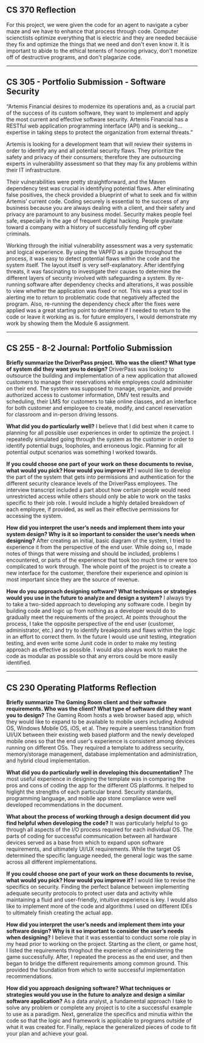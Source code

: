 
## CS 370 Reflection

For this project, we were given the code for an agent to navigate a cyber maze and we have to enhance that process through code. Computer scienctists optimize everything that is electric and they are needed because they fix and optimize the things that we need and don't even know it. It is important to abide to the ethical tenents of honoring privacy, don't monetize off of destructive programs, and don't plagarize code.

-----------------------------------------------------------------------------------------------------------------------------------------------

## CS 305 - Portfolio Submission - Software Security

“Artemis Financial desires to modernize its operations and, as a crucial part of the success of its custom software, they want to implement and apply the most current and effective software security. Artemis Financial has a RESTful web application programming interface (API) and is seeking…expertise in taking steps to protect the organization from external threats.”

Artemis is looking for a development team that will review their systems in order to identify any and all potential security flaws. They prioritize the safety and privacy of their consumers; therefore they are outsourcing experts in vulnerability assessment so that they may fix any problems within their IT infrastructure.

Their vulnerabilities were pretty straightforward, and the Maven dependency test was crucial in identifying potential flaws. After eliminating false positives, the check provided a blueprint of what to seek and fix within Artemis’ current code. Coding securely is essential to the success of any business because you are always dealing with a client, and their safety and privacy are paramount to any business model. Security makes people feel safe, especially in the age of frequent digital hacking. People gravitate toward a company with a history of successfully fending off cyber criminals.

Working through the initial vulnerability assessment was a very systematic and logical experience. By using the VAPFD as a guide throughout the process, it was easy to detect potential flaws within the code and the system itself. The layout itself is very self-explanatory. After identifying threats, it was fascinating to investigate their causes to determine the different layers of security involved with safeguarding a system. By re-running software after dependency checks and alterations, it was possible to view whether the application was fixed or not. This was a great tool in alerting me to return to problematic code that negatively affected the program. Also, re-running the dependency check after the fixes were applied was a great starting point to determine if I needed to return to the code or leave it working as is. for future employers, I would demonstrate my work by showing them the Module 6 assignment.

-------------------------------------------------------------------------------------------------------------------------------------------------

## CS 255 - 8-2 Journal: Portfolio Submission

**Briefly summarize the DriverPass project. Who was the client? What type of system did they want you to design?**
DriverPass was looking to outsource the building and implementation of a new application that allowed customers to manage their reservations while employees could administer on their end. The system was supposed to manage, organize, and provide authorized access to customer information, DMV test results and scheduling, their LMS for customers to take online classes, and an interface for both customer and employee to create, modify, and cancel reservation for classroom and in-person driving lessons.

**What did you do particularly well?**
I believe that I did best when it came to planning for all possible user experiences in order to optimize the project. I repeatedly simulated going through the system as the customer in order to identify potential bugs, loopholes, and erroneous logic. Planning for all potential output scenarios was something I worked towards.

**If you could choose one part of your work on these documents to revise, what would you pick? How would you improve it?**
I would like to develop the part of the system that gets into permissions and authentication for the different security clearance levels of the DriverPass employees. The interview transcript included a part about how certain people would need unrestricted access while others should only be able to work on the tasks specific to their job role. I would include a highly detailed breakdown of each employee, if provided, as well as their effective permissions for accessing the system.

**How did you interpret the user’s needs and implement them into your system design? Why is it so important to consider the user’s needs when designing?**
After creating an initial, basic diagram of the system, I tried to experience it from the perspective of the end user. While doing so, I made notes of things that were missing and should be included, problems I encountered, or parts of the experience that took too much time or were too complicated to work through. The whole point of the project is to create a new interface for the customer, therefore their experience and opinion is most important since they are the source of revenue.

**How do you approach designing software? What techniques or strategies would you use in the future to analyze and design a system?**
I always try to take a two-sided approach to developing any software code. I begin by building code and logic up from nothing as a developer would do to gradually meet the requirements of the project. At points throughout the process, I take the opposite perspective of the end user (customer, administrator, etc.) and try to identify breakpoints and flaws within the logic in an effort to correct them. In the future I would use unit testing, integration testing, and even write some Junit code in order to make my testing approach as effective as possible. I would also always work to make the code as modular as possible so that any errors could be more easily identified.


-----------------------------------------------------------------------------------------------------------------------------------------------

## CS 230 Operating Platforms Reflection

**Briefly summarize The Gaming Room client and their software requirements. Who was the client? What type of software did they want you to design?**
The Gaming Room hosts a web browser based app, which they would like to expand to be available to mobile users including Android OS, Windows Mobile OS, iOS, et al. They require a seemless transition from UI/UX between their existing web based platform and the newly developed mobile ones so that the end user's experience is consistent among devices running on different OSs. They required a template to address security, memory/storage management, database implementation and administration, and hybrid cloud implementation.

**What did you do particularly well in developing this documentation?**
The most useful experience in designing the template was in comparing the pros and cons of coding the app for the different OS platforms. It helped to higlight the strengths of each particular brand. Security standards, programming language, and mobile app store compliance were well developed recommendations in the document.

**What about the process of working through a design document did you find helpful when developing the code?**
It was particularly helpful to go through all aspects of the I/O process required for each individual OS. The parts of coding for successful communication between all hardware devices served as a base from which to expand upon software requirements, and ultimately UI/UX requirements. While the target OS determined the specific language needed, the general logic was the same across all different implementations.

**If you could choose one part of your work on these documents to revise, what would you pick? How would you improve it?**
I would like to revise the specifics on security. Finding the perfect balance between implementing adequate security protocols to protect user data and activity while maintaining a fluid and user-friendly, intuitive experience is key. I would also like to implement more of the code and algorithms I used on different IDEs to ultimately finish creating the actual app.

**How did you interpret the user’s needs and implement them into your software design? Why is it so important to consider the user’s needs when designing?**
I believe that it was essential to conduct some role play in my head prior to working on the project. Starting as the client, or game host, I listed the requirements throghout the experience of administering the game successfully. After, I repeated the process as the end user, and then began to bridge the different requirements among common ground. This provided the foundation from which to write successful implementation recommendations.

**How did you approach designing software? What techniques or strategies would you use in the future to analyze and design a similar software application?**
As a data analyst, a fundamental approach I take to solve any problem or complete any project is to cite a successful example to use as a paradigm. Next, generalize the specifics and minutia within the code so that the logic and framework is applicable to programs outside of what it was created for. Finally, replace the generalized pieces of code to fit your plan and achieve your goal.
